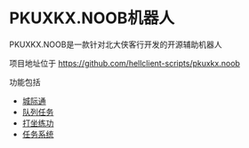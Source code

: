 # PKUXKX.NOOB机器人

PKUXKX.NOOB是一款针对北大侠客行开发的开源辅助机器人

项目地址位于 https://github.com/hellclient-scripts/pkuxkx.noob

功能包括

* [城际通](./walk.md)
* [队列任务](./queue.md)
* [打坐练功](./dazuo.md)
* [任务系统](./quests.md)